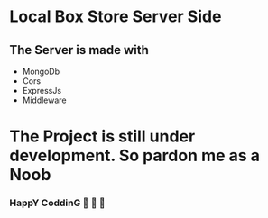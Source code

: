 # Local Box Store Server Side
## The Server is made with 
* MongoDb
* Cors
* ExpressJs
* Middleware

# The Project is still under development. So pardon me as a Noob

### HappY CoddinG  🤖  🤖  🤖 
